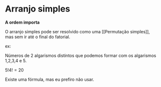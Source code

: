 # Arranjo simples
**A ordem importa**

O arranjo simples pode ser resolvido como uma [[Permutação simples]], mas sem ir até o final do fatorial.

ex:

Números de 2 algarismos distintos que podemos formar com os algarismos 1,2,3,4 e 5.

$5!4! =20$

Existe uma fórmula, mas eu prefiro não usar.
